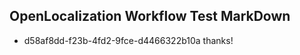 ## OpenLocalization Workflow Test MarkDown
* d58af8dd-f23b-4fd2-9fce-d4466322b10a thanks!

<!--HONumber=Aug16_HO3-->


